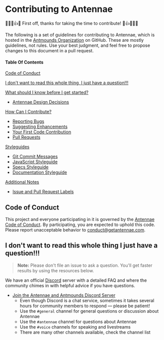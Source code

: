 # Contributing to Antennae

:ant::ant::ant::+1::tada: First off, thanks for taking the time to contribute! :tada::+1::ant::ant::ant:

The following is a set of guidelines for contributing to Antennae, which is hosted in the [Antmounds Organization](https://github.com/Antmounds) on GitHub. These are mostly guidelines, not rules. Use your best judgment, and feel free to propose changes to this document in a pull request.

#### Table Of Contents

[Code of Conduct](#code-of-conduct)

[I don't want to read this whole thing, I just have a question!!!](#i-dont-want-to-read-this-whole-thing-i-just-have-a-question)

[What should I know before I get started?](#what-should-i-know-before-i-get-started)
  * [Antennae Design Decisions](#design-decisions)

[How Can I Contribute?](#how-can-i-contribute)
  * [Reporting Bugs](#reporting-bugs)
  * [Suggesting Enhancements](#suggesting-enhancements)
  * [Your First Code Contribution](#your-first-code-contribution)
  * [Pull Requests](#pull-requests)

[Styleguides](#styleguides)
  * [Git Commit Messages](#git-commit-messages)
  * [JavaScript Styleguide](#javascript-styleguide)
  * [Specs Styleguide](#specs-styleguide)
  * [Documentation Styleguide](#documentation-styleguide)

[Additional Notes](#additional-notes)
  * [Issue and Pull Request Labels](#issue-and-pull-request-labels)

## Code of Conduct

This project and everyone participating in it is governed by the [Antennae Code of Conduct](https://github.com/Antmounds/Antennae/CODE_OF_CONDUCT.md). By participating, you are expected to uphold this code. Please report unacceptable behavior to [conduct@getantennae.com](mailto:conduct@getantennae.com).

## I don't want to read this whole thing I just have a question!!!

> **Note:** Please don't file an issue to ask a question. You'll get faster results by using the resources below.

We have an official [Discord](https://discord.gg/dw3Dam2) server with a detailed FAQ and where the community chimes in with helpful advice if you have questions.
* [Join the Antennae and Antmounds Discord Server](https://discord.gg/dw3Dam2)
    * Even though Discord is a chat service, sometimes it takes several hours for community members to respond &mdash; please be patient!
    * Use the `#general` channel for general questions or discussion about Antennae
    * Use the `#antennae` channel for questions about Antennae
    * Use the `#voice` channels for speaking and livestreams
    * There are many other channels available, check the channel list